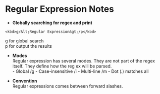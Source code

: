 # Regular Expression Notes

+    **Globally searching for regex and print**  

    <kbd>g/&lt;Regular Expression&gt;/p</kbd>  
 g for global search  
 p for output the results  
   

+    **Modes**  
    Regular expression has several modes. They are not part of the regex itself. They define how the reg ex will be parsed.  
    - Global /g 
    - Case-insensitive /i
    - Multi-line /m
    - Dot (.) matches all  
      
  
+   **Convention**  
    Regular expressions comes between forward slashes.
      

